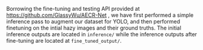 Borrowing the fine-tuning and testing API provided at https://github.com/GlassyWu/AECR-Net , we have first performed a simple inference pass to augment our dataset for YOLO, and then performed finetuning on the intial hazy images and their ground truths. The initial inference outputs are located in `inference/` while the inference outputs after fine-tuning are located at `fine_tuned_output/`.
